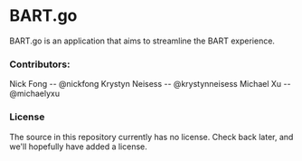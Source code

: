# BART.go

BART.go is an application that aims to streamline the BART experience.

### Contributors:
Nick Fong -- @nickfong
Krystyn Neisess -- @krystynneisess
Michael Xu -- @michaelyxu

### License
The source in this repository currently has no license.  Check back later, and
we'll hopefully have added a license.
